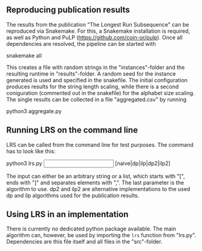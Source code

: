 ## Reproducing publication results

The results from the publication "The Longest Run Subsequence" can be reproduced via Snakemake. For this, a Snakemake installation is required, as well as Python and PuLP (https://github.com/coin-or/pulp). Once all dependencies are resolved, the pipeline can be started with

snakemake all

This creates a file with random strings in the "instances"-folder and the resulting runtime in "results"-folder. A random seed for the instance generated is used and specified in the snakefile. The initial configuration produces results for the string length scaling, while there is a second coniguration (commented out in the snakefile) for the alphabet size scaling. The single results can be collected in a file "aggregated.csv" by running

python3 aggregate.py

## Running LRS on the command line

LRS can be called from the command line for test purposes. The command has to look like this:

python3 lrs.py <input> [naive|dp|ilp|dp2|ilp2]

The input can either be an arbitrary string or a list, which starts with "[", ends with "]" and separates elements with ",". The last parameter is the algorithm to use. dp2 and ilp2 are alternative implementations to the used dp and ilp algorithms used for the publication results.

## Using LRS in an implementation

There is currently no dedicated python package available. The main algorithm can, however, be used by importing the `lrs` function from "lrs.py". Dependencies are this file itself and all files in the "src"-folder.
